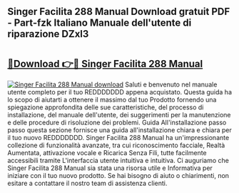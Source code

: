 ## Singer Facilita 288 Manual Download gratuit PDF - Part-fzk Italiano Manuale dell'utente di riparazione DZxl3

# <h2><a href="http://dfco3u.blite.top/?on=Singer+Facilita+288+Manual">🔗Download 👉🔴 Singer Facilita 288 Manual</a></h2>

[![Singer Facilita 288 Manual download](https://i.imgur.com/lujVjoI.png)](http://dfco3u.blite.top/?on=Singer+Facilita+288+Manual)
Saluti e benvenuto nel manuale utente completo per il tuo REDDDDDDD appena acquistato. Questa guida ha lo scopo di aiutarti a ottenere il massimo dal tuo Prodotto fornendo una spiegazione approfondita delle sue caratteristiche, del processo di installazione, del manuale dell'utente, dei suggerimenti per la manutenzione e delle procedure di risoluzione dei problemi. Guida All'installazione passo passo questa sezione fornisce una guida all'installazione chiara e chiara per il tuo nuovo REDDDDDDD. Singer Facilita 288 Manual ha un'impressionante collezione di funzionalità avanzate, tra cui riconoscimento facciale, Realtà Aumentata, attivazione vocale e Ricarica Senza Fili, tutte facilmente accessibili tramite L'interfaccia utente intuitiva e intuitiva. Ci auguriamo che Singer Facilita 288 Manual sia stata una risorsa utile e Informativa per iniziare con il tuo nuovo prodotto. Se hai bisogno di aiuto o chiarimenti, non esitare a contattare il nostro team di assistenza clienti.
